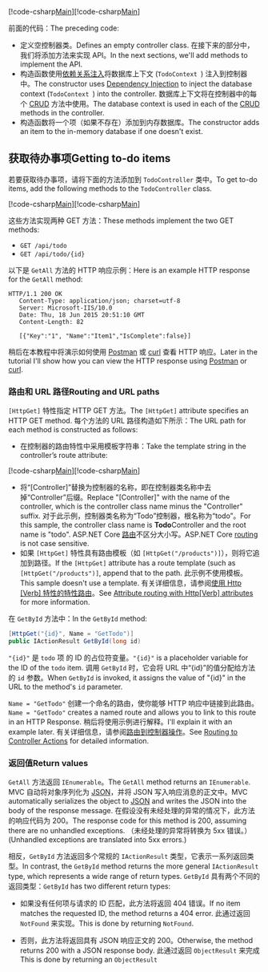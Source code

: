 <span data-ttu-id="3a0ad-101">[!code-csharp[Main](../../tutorials/first-web-api/sample/TodoApi/Controllers/TodoController2.cs?name=snippet_todo1)]</span><span class="sxs-lookup"><span data-stu-id="3a0ad-101">[!code-csharp[Main](../../tutorials/first-web-api/sample/TodoApi/Controllers/TodoController2.cs?name=snippet_todo1)]</span></span>

<span data-ttu-id="3a0ad-102">前面的代码：</span><span class="sxs-lookup"><span data-stu-id="3a0ad-102">The preceding code:</span></span>

* <span data-ttu-id="3a0ad-103">定义空控制器类。</span><span class="sxs-lookup"><span data-stu-id="3a0ad-103">Defines an empty controller class.</span></span> <span data-ttu-id="3a0ad-104">在接下来的部分中，我们将添加方法来实现 API。</span><span class="sxs-lookup"><span data-stu-id="3a0ad-104">In the next sections, we'll add methods to implement the API.</span></span>
* <span data-ttu-id="3a0ad-105">构造函数使用[依赖关系注入](xref:fundamentals/dependency-injection)将数据库上下文 (`TodoContext `) 注入到控制器中。</span><span class="sxs-lookup"><span data-stu-id="3a0ad-105">The constructor uses [Dependency Injection](xref:fundamentals/dependency-injection) to inject the database context (`TodoContext `) into the controller.</span></span> <span data-ttu-id="3a0ad-106">数据库上下文将在控制器中的每个 [CRUD](https://en.wikipedia.org/wiki/Create,_read,_update_and_delete) 方法中使用。</span><span class="sxs-lookup"><span data-stu-id="3a0ad-106">The database context is used in each of the [CRUD](https://en.wikipedia.org/wiki/Create,_read,_update_and_delete) methods in the controller.</span></span>
* <span data-ttu-id="3a0ad-107">构造函数将一个项（如果不存在）添加到内存数据库。</span><span class="sxs-lookup"><span data-stu-id="3a0ad-107">The constructor adds an item to the in-memory database if one doesn't exist.</span></span>

## <a name="getting-to-do-items"></a><span data-ttu-id="3a0ad-108">获取待办事项</span><span class="sxs-lookup"><span data-stu-id="3a0ad-108">Getting to-do items</span></span>

<span data-ttu-id="3a0ad-109">若要获取待办事项，请将下面的方法添加到 `TodoController` 类中。</span><span class="sxs-lookup"><span data-stu-id="3a0ad-109">To get to-do items, add the following methods to the `TodoController` class.</span></span>

<span data-ttu-id="3a0ad-110">[!code-csharp[Main](../../tutorials/first-web-api/sample/TodoApi/Controllers/TodoController.cs?name=snippet_GetAll)]</span><span class="sxs-lookup"><span data-stu-id="3a0ad-110">[!code-csharp[Main](../../tutorials/first-web-api/sample/TodoApi/Controllers/TodoController.cs?name=snippet_GetAll)]</span></span>

<span data-ttu-id="3a0ad-111">这些方法实现两种 GET 方法：</span><span class="sxs-lookup"><span data-stu-id="3a0ad-111">These methods implement the two GET methods:</span></span>

* `GET /api/todo`
* `GET /api/todo/{id}`

<span data-ttu-id="3a0ad-112">以下是 `GetAll` 方法的 HTTP 响应示例：</span><span class="sxs-lookup"><span data-stu-id="3a0ad-112">Here is an example HTTP response for the `GetAll` method:</span></span>

```
HTTP/1.1 200 OK
   Content-Type: application/json; charset=utf-8
   Server: Microsoft-IIS/10.0
   Date: Thu, 18 Jun 2015 20:51:10 GMT
   Content-Length: 82

   [{"Key":"1", "Name":"Item1","IsComplete":false}]
   ```

<span data-ttu-id="3a0ad-113">稍后在本教程中将演示如何使用 [Postman](https://www.getpostman.com/) 或 [curl](https://developer.apple.com/legacy/library/documentation/Darwin/Reference/ManPages/man1/curl.1.html) 查看 HTTP 响应。</span><span class="sxs-lookup"><span data-stu-id="3a0ad-113">Later in the tutorial I'll show how you can view the HTTP response using [Postman](https://www.getpostman.com/) or [curl](https://developer.apple.com/legacy/library/documentation/Darwin/Reference/ManPages/man1/curl.1.html).</span></span>

### <a name="routing-and-url-paths"></a><span data-ttu-id="3a0ad-114">路由和 URL 路径</span><span class="sxs-lookup"><span data-stu-id="3a0ad-114">Routing and URL paths</span></span>

<span data-ttu-id="3a0ad-115">`[HttpGet]` 特性指定 HTTP GET 方法。</span><span class="sxs-lookup"><span data-stu-id="3a0ad-115">The `[HttpGet]` attribute specifies an HTTP GET method.</span></span> <span data-ttu-id="3a0ad-116">每个方法的 URL 路径构造如下所示：</span><span class="sxs-lookup"><span data-stu-id="3a0ad-116">The URL path for each method is constructed as follows:</span></span>

* <span data-ttu-id="3a0ad-117">在控制器的路由特性中采用模板字符串：</span><span class="sxs-lookup"><span data-stu-id="3a0ad-117">Take the template string in the controller’s route attribute:</span></span>

<span data-ttu-id="3a0ad-118">[!code-csharp[Main](../../tutorials/first-web-api/sample/TodoApi/Controllers/TodoController.cs?name=TodoController&highlight=3)]</span><span class="sxs-lookup"><span data-stu-id="3a0ad-118">[!code-csharp[Main](../../tutorials/first-web-api/sample/TodoApi/Controllers/TodoController.cs?name=TodoController&highlight=3)]</span></span>

* <span data-ttu-id="3a0ad-119">将“[Controller]”替换为控制器的名称，即在控制器类名称中去掉“Controller”后缀。</span><span class="sxs-lookup"><span data-stu-id="3a0ad-119">Replace "[Controller]" with the name of the controller, which is the controller class name minus the "Controller" suffix.</span></span> <span data-ttu-id="3a0ad-120">对于此示例，控制器类名称为“Todo”控制器，根名称为“todo”。</span><span class="sxs-lookup"><span data-stu-id="3a0ad-120">For this sample, the controller class name is **Todo**Controller and the root name is "todo".</span></span> <span data-ttu-id="3a0ad-121">ASP.NET Core [路由](xref:mvc/controllers/routing)不区分大小写。</span><span class="sxs-lookup"><span data-stu-id="3a0ad-121">ASP.NET Core [routing](xref:mvc/controllers/routing) is not case sensitive.</span></span>
* <span data-ttu-id="3a0ad-122">如果 `[HttpGet]` 特性具有路由模板（如 `[HttpGet("/products")]`），则将它追加到路径。</span><span class="sxs-lookup"><span data-stu-id="3a0ad-122">If the `[HttpGet]` attribute has a route template (such as `[HttpGet("/products")]`, append that to the path.</span></span> <span data-ttu-id="3a0ad-123">此示例不使用模板。</span><span class="sxs-lookup"><span data-stu-id="3a0ad-123">This sample doesn't use a template.</span></span> <span data-ttu-id="3a0ad-124">有关详细信息，请参阅[使用 Http [Verb] 特性的特性路由](xref:mvc/controllers/routing#attribute-routing-with-httpverb-attributes)。</span><span class="sxs-lookup"><span data-stu-id="3a0ad-124">See [Attribute routing with Http[Verb] attributes](xref:mvc/controllers/routing#attribute-routing-with-httpverb-attributes) for more information.</span></span>

<span data-ttu-id="3a0ad-125">在 `GetById` 方法中：</span><span class="sxs-lookup"><span data-stu-id="3a0ad-125">In the `GetById` method:</span></span>

```csharp
[HttpGet("{id}", Name = "GetTodo")]
public IActionResult GetById(long id)
```

<span data-ttu-id="3a0ad-126">`"{id}"` 是 `todo` 项 的 ID 的占位符变量。</span><span class="sxs-lookup"><span data-stu-id="3a0ad-126">`"{id}"` is a placeholder variable for the ID of the `todo` item.</span></span> <span data-ttu-id="3a0ad-127">调用 `GetById` 时，它会将 URL 中“{id}”的值分配给方法的 `id` 参数。</span><span class="sxs-lookup"><span data-stu-id="3a0ad-127">When `GetById` is invoked, it assigns the value of "{id}" in the URL to the method's `id` parameter.</span></span>

<span data-ttu-id="3a0ad-128">`Name = "GetTodo"` 创建一个命名的路由，使你能够 HTTP 响应中链接到此路由。</span><span class="sxs-lookup"><span data-stu-id="3a0ad-128">`Name = "GetTodo"` creates a named route and allows you to link to this route in an HTTP Response.</span></span> <span data-ttu-id="3a0ad-129">稍后将使用示例进行解释。</span><span class="sxs-lookup"><span data-stu-id="3a0ad-129">I'll explain it with an example later.</span></span> <span data-ttu-id="3a0ad-130">有关详细信息，请参阅[路由到控制器操作](xref:mvc/controllers/routing)。</span><span class="sxs-lookup"><span data-stu-id="3a0ad-130">See [Routing to Controller Actions](xref:mvc/controllers/routing) for detailed information.</span></span>

### <a name="return-values"></a><span data-ttu-id="3a0ad-131">返回值</span><span class="sxs-lookup"><span data-stu-id="3a0ad-131">Return values</span></span>

<span data-ttu-id="3a0ad-132">`GetAll` 方法返回 `IEnumerable`。</span><span class="sxs-lookup"><span data-stu-id="3a0ad-132">The `GetAll` method returns an `IEnumerable`.</span></span> <span data-ttu-id="3a0ad-133">MVC 自动将对象序列化为 [JSON](http://www.json.org/)，并将 JSON 写入响应消息的正文中。</span><span class="sxs-lookup"><span data-stu-id="3a0ad-133">MVC automatically serializes the object to [JSON](http://www.json.org/) and writes the JSON into the body of the response message.</span></span> <span data-ttu-id="3a0ad-134">在假设没有未经处理的异常的情况下，此方法的响应代码为 200。</span><span class="sxs-lookup"><span data-stu-id="3a0ad-134">The response code for this method is 200, assuming there are no unhandled exceptions.</span></span> <span data-ttu-id="3a0ad-135">（未经处理的异常将转换为 5xx 错误。）</span><span class="sxs-lookup"><span data-stu-id="3a0ad-135">(Unhandled exceptions are translated into 5xx errors.)</span></span>

<span data-ttu-id="3a0ad-136">相反，`GetById` 方法返回多个常规的 `IActionResult` 类型，它表示一系列返回类型。</span><span class="sxs-lookup"><span data-stu-id="3a0ad-136">In contrast, the `GetById` method returns the more general `IActionResult` type, which represents a wide range of return types.</span></span> <span data-ttu-id="3a0ad-137">`GetById` 具有两个不同的返回类型：</span><span class="sxs-lookup"><span data-stu-id="3a0ad-137">`GetById` has two different return types:</span></span>

* <span data-ttu-id="3a0ad-138">如果没有任何项与请求的 ID 匹配，此方法将返回 404 错误。</span><span class="sxs-lookup"><span data-stu-id="3a0ad-138">If no item matches the requested ID, the method returns a 404 error.</span></span>  <span data-ttu-id="3a0ad-139">此通过返回 `NotFound` 来实现。</span><span class="sxs-lookup"><span data-stu-id="3a0ad-139">This is done by returning `NotFound`.</span></span>

* <span data-ttu-id="3a0ad-140">否则，此方法将返回具有 JSON 响应正文的 200。</span><span class="sxs-lookup"><span data-stu-id="3a0ad-140">Otherwise, the method returns 200 with a JSON response body.</span></span> <span data-ttu-id="3a0ad-141">此通过返回 `ObjectResult` 来完成</span><span class="sxs-lookup"><span data-stu-id="3a0ad-141">This is done by returning an `ObjectResult`</span></span>
